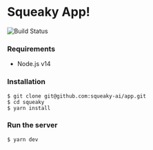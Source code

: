 # Squeaky App!

![Build Status](https://codebuild.eu-west-1.amazonaws.com/badges?uuid=eyJlbmNyeXB0ZWREYXRhIjoiZXMzVFE1RlhJeU9Oa1pYbjBIdklLWTFGVUZ6L2xQTUY4bEYzcXNMdm1YVmxpa0M5elFGc2pBYWlHR1QwTE5PNnNvbTlzN0tBTHVZV2RhOTVtZEdkd0dNPSIsIml2UGFyYW1ldGVyU3BlYyI6IlpSc1VUUVBMbzBKQWUxOHYiLCJtYXRlcmlhbFNldFNlcmlhbCI6MX0%3D&branch=main)

### Requirements
- Node.js v14

### Installation
```shell
$ git clone git@github.com:squeaky-ai/app.git
$ cd squeaky
$ yarn install
```

### Run the server
```shell
$ yarn dev
```
